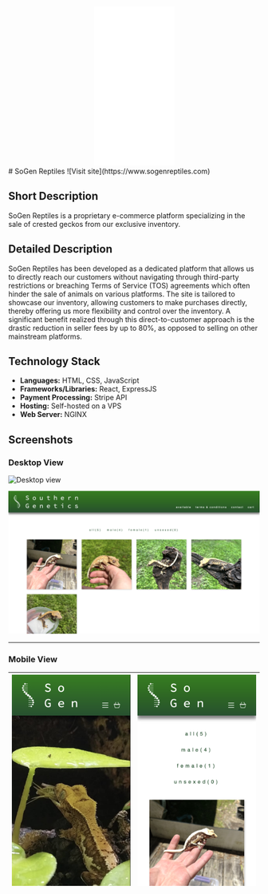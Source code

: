<div align="center">
    <img src="/client/public/resources/logo.png" alt="SoGen">
</div>
# SoGen Reptiles
![Visit site](https://www.sogenreptiles.com)

## Short Description
SoGen Reptiles is a proprietary e-commerce platform specializing in the sale of crested geckos from our exclusive inventory.

## Detailed Description
SoGen Reptiles has been developed as a dedicated platform that allows us to directly reach our customers without navigating through third-party restrictions or breaching Terms of Service (TOS) agreements which often hinder the sale of animals on various platforms. The site is tailored to showcase our inventory, allowing customers to make purchases directly, thereby offering us more flexibility and control over the inventory. A significant benefit realized through this direct-to-customer approach is the drastic reduction in seller fees by up to 80%, as opposed to selling on other mainstream platforms.

## Technology Stack
- **Languages:** HTML, CSS, JavaScript
- **Frameworks/Libraries:** React, ExpressJS
- **Payment Processing:** Stripe API
- **Hosting:** Self-hosted on a VPS
- **Web Server:** NGINX

## Screenshots
### Desktop View

![Desktop view](/client/public/resources/desktop1.png)

![Desktop view](/client/public/resources/desktop2.png)

---

### Mobile View

| ![Mobile view](/client/public/resources/mobile1.png) | ![Mobile view](/client/public/resources/mobile2.png) |
|:---:|:---:|

